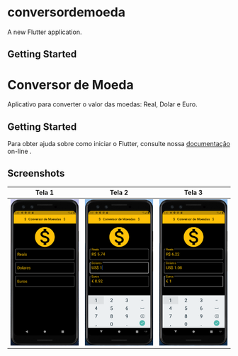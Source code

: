 # conversordemoeda

A new Flutter application.

## Getting Started

# Conversor de Moeda

Aplicativo para converter o valor das moedas: Real, Dolar e Euro. 

## Getting Started

Para obter ajuda sobre como iniciar o Flutter, consulte nossa [documentação](https://flutter.io/) on-line .

## Screenshots

| Tela 1 | Tela 2 | Tela 3 |
| --------|--------|--------|
|<img src="screenshot/ConversorDeMoedas_Tela1.png" width="320">|<img src="screenshot/ConversorDeMoedas_Tela2.png" width="320">|<img src="screenshot/ConversorDeMoedas_Tela3.png" width="320">|


